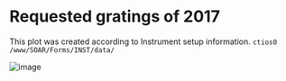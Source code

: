 # Requested gratings of 2017

This plot was created according to Instrument setup information.
```ctios0 /www/SOAR/Forms/INST/data/```

![image](requested-gratings-2017-new.png)